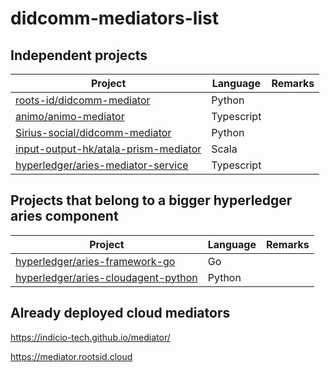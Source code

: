 # didcomm-mediators-list
## Independent projects


| Project                                            | Language | Remarks |
| -------------------------------------------------- | -------- | ------- |
| [roots-id/didcomm-mediator](https://github.com/roots-id/didcomm-mediator)               | Python   |         |
| [animo/animo-mediator](https://github.com/animo/animo-mediator)                          | Typescript |       |
| [Sirius-social/didcomm-mediator](https://github.com/Sirius-social/didcomm-mediator)     | Python   |         |
| [input-output-hk/atala-prism-mediator](https://github.com/input-output-hk/atala-prism-mediator) | Scala    |         |
| [hyperledger/aries-mediator-service](https://github.com/hyperledger/aries-mediator-service) | Typescript     |         |

## Projects that belong to a bigger hyperledger aries component

| Project                                            | Language | Remarks |
| -------------------------------------------------- | -------- | ------- |
| [hyperledger/aries-framework-go](https://github.com/hyperledger/aries-framework-go/blob/main/docs/didcomm_mediator.md) | Go |       |
| [hyperledger/aries-cloudagent-python](https://github.com/hyperledger/aries-cloudagent-python/blob/main/Mediation.md) | Python |  |

## Already deployed cloud mediators
https://indicio-tech.github.io/mediator/


https://mediator.rootsid.cloud
